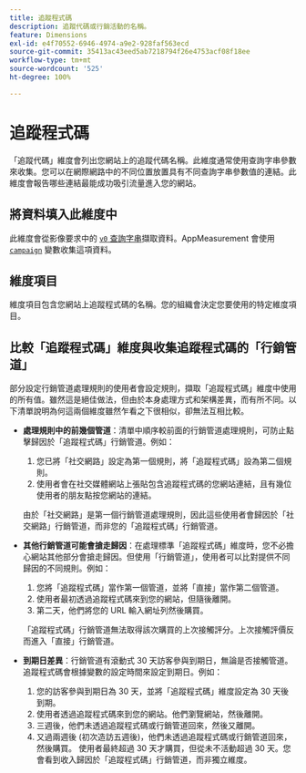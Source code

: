 ```yaml
---
title: 追蹤程式碼
description: 追蹤代碼或行銷活動的名稱。
feature: Dimensions
exl-id: e4f70552-6946-4974-a9e2-928faf563ecd
source-git-commit: 35413ac43eed5ab7218794f26e4753acf08f18ee
workflow-type: tm+mt
source-wordcount: '525'
ht-degree: 100%

---
```


# 追蹤程式碼

「追蹤代碼」維度會列出您網站上的追蹤代碼名稱。此維度通常使用查詢字串參數來收集。您可以在網際網路中的不同位置放置具有不同查詢字串參數值的連結。此維度會報告哪些連結最能成功吸引流量進入您的網站。

## 將資料填入此維度中

此維度會從影像要求中的 [`v0` 查詢字串](/help/implement/validate/query-parameters.md)擷取資料。AppMeasurement 會使用 [`campaign`](/help/implement/vars/page-vars/campaign.md) 變數收集這項資料。

## 維度項目

維度項目包含您網站上追蹤程式碼的名稱。您的組織會決定您要使用的特定維度項目。

## 比較「追蹤程式碼」維度與收集追蹤程式碼的「行銷管道」

部分設定行銷管道處理規則的使用者會設定規則，擷取「追蹤程式碼」維度中使用的所有值。雖然這是絕佳做法，但由於本身處理方式和架構差異，而有所不同。以下清單說明為何這兩個維度雖然乍看之下很相似，卻無法互相比較。

* **處理規則中的前幾個管道**：清單中順序較前面的行銷管道處理規則，可防止點擊歸因於「追蹤程式碼」行銷管道。例如：

   1. 您已將「社交網路」設定為第一個規則，將「追蹤程式碼」設為第二個規則。
   2. 使用者會在社交媒體網站上張貼包含追蹤程式碼的您網站連結，且有幾位使用者的朋友點按您網站的連結。

   由於「社交網路」是第一個行銷管道處理規則，因此這些使用者會歸因於「社交網路」行銷管道，而非您的「追蹤程式碼」行銷管道。
* **其他行銷管道可能會搶走歸因**：在處理標準「追蹤程式碼」維度時，您不必擔心網站其他部分會搶走歸因。但使用「行銷管道」，使用者可以比對提供不同歸因的不同規則。例如：
   1. 您將「追蹤程式碼」當作第一個管道，並將「直接」當作第二個管道。
   2. 使用者最初透過追蹤程式碼來到您的網站，但隨後離開。
   3. 第二天，他們將您的 URL 輸入網址列然後購買。

   「追蹤程式碼」行銷管道無法取得該次購買的上次接觸評分。上次接觸評價反而進入「直接」行銷管道。
* **到期日差異**：行銷管道有滾動式 30 天訪客參與到期日，無論是否接觸管道。追蹤程式碼會根據變數的設定時間來設定到期日。例如：
   1. 您的訪客參與到期日為 30 天，並將「追蹤程式碼」維度設定為 30 天後到期。
   2. 使用者透過追蹤程式碼來到您的網站。他們瀏覽網站，然後離開。
   3. 三週後，他們未透過追蹤程式碼或行銷管道回來，然後又離開。
   4. 又過兩週後 (初次造訪五週後)，他們未透過追蹤程式碼或行銷管道回來，然後購買。
   使用者最終超過 30 天才購買，但從未不活動超過 30 天。您會看到收入歸因於「追蹤程式碼」行銷管道，而非獨立維度。
